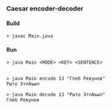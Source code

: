 ### Caesar encoder-decoder

#### Build 

    > javac Main.java

#### Run

    > java Main <MODE> <KEY> <SENTENCE>
    
    
    > java Main encode 13 "Глеб Ревунов"
    Ршто ЭтпАъып
    
    > java Main decode 13 "Ршто ЭтпАъып"
    Глеб Ревунов
